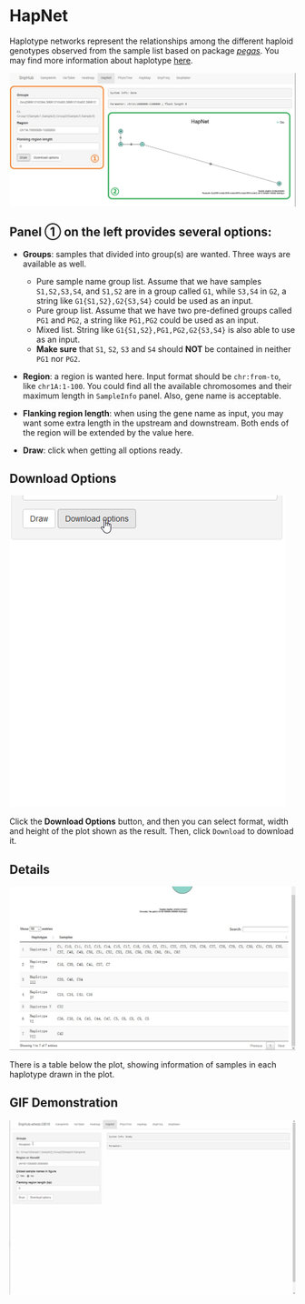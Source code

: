 # HapNet

Haplotype networks represent the relationships among the different haploid genotypes observed from the sample list based on package *[pegas](http://ape-package.ird.fr/pegas.html)*. You may find more information about haplotype [here](http://phylonetworks.blogspot.com/2013/09/how-do-we-interpret-rooted-haplotype.html).

![HapNet tag](./../img/HapNet-1.jpg)

## Panel ① on the left provides several options:
- **Groups**: samples that divided into group(s) are wanted. Three ways are available as well.
	- Pure sample name group list. Assume that we have samples `S1,S2,S3,S4`, and `S1,S2` are in a group called `G1`, while `S3,S4` in `G2`, a string like `G1{S1,S2},G2{S3,S4}` could be used as an input.
	- Pure group list. Assume that we have two pre-defined groups called `PG1` and `PG2`, a string like `PG1,PG2` could be used as an input.
	- Mixed list. String like `G1{S1,S2},PG1,PG2,G2{S3,S4}` is also able to use as an input.
	- **Make sure** that `S1`, `S2`, `S3` and `S4` should **NOT** be contained in neither `PG1` nor `PG2`.

- **Region**: a region is wanted here. Input format should be `chr:from-to`, like `chr1A:1-100`. You could find all the available chromosomes and their maximum length in `SampleInfo` panel. Also, gene name is acceptable.

- **Flanking region length**: when using the gene name as input, you may want some extra length in the upstream and downstream. Both ends of the region will be extended by the value here.

- **Draw**: click when getting all options ready.

## Download Options

![Download options](./../img/Download-options-2.gif)

Click the **Download Options** button, and then you can select format, width and height of the plot shown as the result. Then, click `Download` to download it.

## Details

![HapNet tag](./../img/HapNet-2.jpg)

There is a table below the plot, showing information of samples in each haplotype drawn in the plot.

## GIF Demonstration

![GIF Demonstration of HapNet](./../img/HapNet-0.gif)
